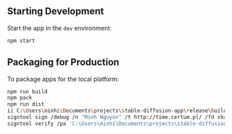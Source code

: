 ## Starting Development

Start the app in the `dev` environment:

```bash
npm start
```

## Packaging for Production

To package apps for the local platform:

```bash
npm run build
npm pack
npm run dist
ii C:\Users\minhi\Documents\projects\stable-diffusion-app\release\build
signtool sign /debug /n "Minh Nguyen" /t http://time.certum.pl/ /fd sha256 /v 'C:\Users\minhi\Documents\projects\stable-diffusion-app\release\build\Stable Diffusion App Installer.msi'
signtool verify /pa 'C:\Users\minhi\Documents\projects\stable-diffusion-app\release\build\Stable Diffusion App Installer.msi'
```
